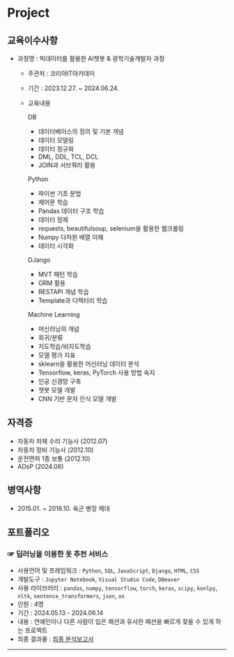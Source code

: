 # Project

## 교육이수사항
- 과정명 : 빅데이터를 활용한 AI챗봇 & 광학기술개발자 과정
  - 주관처 : 코리아IT아카데미
  - 기간 : 2023.12.27. ~ 2024.06.24.
  - 교육내용
    
    DB
      - 데이터베이스의 정의 및 기본 개념
      - 데이터 모델링
      - 데이터 정규화
      - DML, DDL, TCL, DCL
      - JOIN과 서브쿼리 활용
    
    Python
    - 파이썬 기초 문법
    - 제어문 학습
    - Pandas 데이터 구조 학습
    - 데이터 정제
    - requests, beautifulsoup, selenium을 활용한 웹크롤링
    - Numpy 다차원 배열 이해
    - 데이터 시각화
    
    DJango
    - MVT 패턴 학습
    - ORM 활용
    - RESTAPI 개념 학습
    - Template과 디렉터리 학습
    
    Machine Learning
    - 머신러닝의 개념
    - 회귀/분류
    - 지도학습/비지도학습
    - 모델 평가 지표
    - sklearn을 활용한 머신러닝 데이터 분석
    - Tensorflow, keras, PyTorch 사용 방법 숙지
    - 인공 신경망 구축
    - 챗봇 모델 개발
    - CNN 기반 문자 인식 모델 개발


## 자격증
- 자동차 차체 수리 기능사 (2012.07)
- 자동차 정비 기능사 (2012.10)
- 운전면허 1종 보통 (2012.10)
- ADsP (2024.06)

## 병역사항
- 2015.01. ~ 2016.10. 육군 병장 제대
 
## 포트폴리오
### ☞ 딥러닝을 이용한 옷 추천 서비스
- 사용언어 및 프레임워크 : `Python`, `SQL`, `JavaScript`, `Django`, `HTML`, `CSS`  
- 개발도구 : `Jupyter Notebook`, `Visual Studio Code`, `DBeaver`
- 사용 라이브러리 : `pandas`, `numpy`, `tensorflow`, `torch`, `keras`, `scipy`, `konlpy`, `nltk`, `sentence_transformers`, `json`, `os`
- 인원 : 4명
- 기간 : 2024.05.13 - 2024.06.14
- 내용 : 연예인이나 다른 사람이 입은 패션과 유사한 패션을 빠르게 찾을 수 있게 하는 프로젝트
- 최종 결과물 : [최종 분석보고서](https://github.com/freekms95/pmf_prj/blob/main/PMF.pdf)

---
